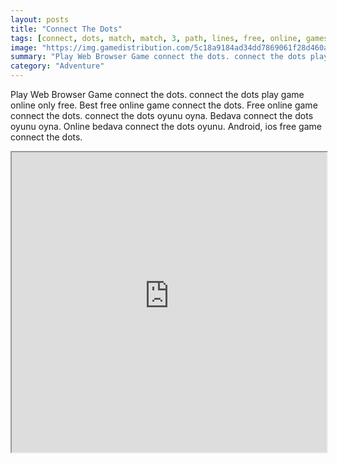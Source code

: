 ```yaml
---
layout: posts
title: "Connect The Dots"
tags: [connect, dots, match, match, 3, path, lines, free, online, games, oyna, game, free, games, play, play, games]
image: "https://img.gamedistribution.com/5c18a9184ad34dd7869061f28d460a20-1280x550.jpeg"
summary: "Play Web Browser Game connect the dots. connect the dots play game online only free. Best free online game connect the dots. Free online game connect the dots. connect the dots oyunu oyna. Bedava connect the dots oyunu oyna. Online bedava connect the dots oyunu. Android, ios free game connect the dots."
category: "Adventure"
---
```


Play Web Browser Game connect the dots. connect the dots play game online only free. Best free online game connect the dots. Free online game connect the dots. connect the dots oyunu oyna. Bedava connect the dots oyunu oyna. Online bedava connect the dots oyunu. Android, ios free game connect the dots.

<iframe width="100%" height="480px;" src="https://html5.gamedistribution.com/5c18a9184ad34dd7869061f28d460a20/"></iframe>